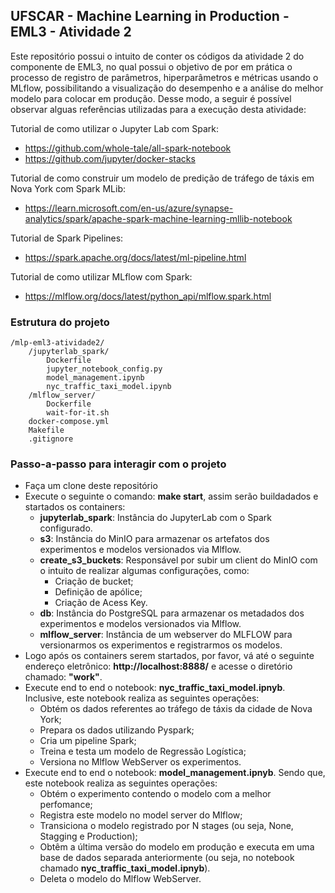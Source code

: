 ## UFSCAR - Machine Learning in Production - EML3 - Atividade 2

Este repositório possui o intuito de conter os códigos da atividade 2 do componente de EML3, no qual possui o objetivo de por em prática o processo de registro de parâmetros, hiperparâmetros e métricas usando o MLflow, possibilitando a visualização do desempenho e a análise do melhor modelo para colocar em produção. Desse modo, a seguir é possível observar alguas referências utilizadas para a execução desta atividade:

Tutorial de como utilizar o Jupyter Lab com Spark:
- https://github.com/whole-tale/all-spark-notebook
- https://github.com/jupyter/docker-stacks

Tutorial de como construir um modelo de predição de tráfego de táxis em Nova York com Spark MLib:
- https://learn.microsoft.com/en-us/azure/synapse-analytics/spark/apache-spark-machine-learning-mllib-notebook

Tutorial de Spark Pipelines:
- https://spark.apache.org/docs/latest/ml-pipeline.html

Tutorial de como utilizar MLflow com Spark:
- https://mlflow.org/docs/latest/python_api/mlflow.spark.html

### Estrutura do projeto

```
/mlp-eml3-atividade2/
    /jupyterlab_spark/
        Dockerfile
        jupyter_notebook_config.py
        model_management.ipynb
        nyc_traffic_taxi_model.ipynb
    /mlflow_server/
        Dockerfile
        wait-for-it.sh
    docker-compose.yml
    Makefile
    .gitignore

```

### Passo-a-passo para interagir com o projeto

* Faça um clone deste repositório
* Execute o seguinte o comando: **make start**, assim serão buildadados e startados os containers:
    -  **jupyterlab_spark**: Instância do JupyterLab com o Spark configurado.
    -  **s3**: Instância do MinIO para armazenar os artefatos dos experimentos e modelos versionados via Mlflow.
    -  **create_s3_buckets**: Responsável por subir um client do MinIO com o intuito de realizar algumas configurações, como:
        - Criação de bucket;
        - Definição de apólice;
        - Criação de Acess Key. 
    -  **db**: Instância do PostgreSQL para armazenar os metadados dos experimentos e modelos versionados via Mlflow. 
    -  **mlflow_server**: Instância de um webserver do MLFLOW para versionarmos os experimentos e registrarmos os modelos.
* Logo após os containers serem startados, por favor, vá até o seguinte endereço eletrônico: **http://localhost:8888/** e acesse o diretório chamado: **"work"**.
* Execute end to end o notebook: **nyc_traffic_taxi_model.ipnyb**. Inclusive, este notebook realiza as seguintes operações:
    - Obtém os dados referentes ao tráfego de táxis da cidade de Nova York;
    - Prepara os dados utilizando Pyspark;
    - Cria um pipeline Spark;
    - Treina e testa um modelo de Regressão Logística;
    - Versiona no Mlflow WebServer os experimentos.
* Execute end to end o notebook: **model_management.ipnyb**. Sendo que, este notebook realiza as seguintes operações:
    - Obtém o experimento contendo o modelo com a melhor perfomance;
    - Registra este modelo no model server do Mlflow;
    - Transiciona o modelo registrado por N stages (ou seja, None, Stagging e Production);
    - Obtêm a última versão do modelo em produção e executa em uma base de dados separada anteriormente (ou seja, no notebook chamado **nyc_traffic_taxi_model.ipnyb**).
    - Deleta o modelo do Mlflow WebServer.
